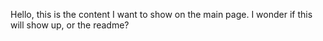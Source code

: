 Hello, this is the content I want to show on the main page. I wonder if this will show up, or the readme?
